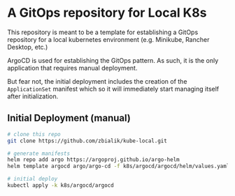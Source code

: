 # A GitOps repository for Local K8s

This repository is meant to be a template for establishing a GitOps repository for a local kubernetes environment (e.g. Minikube, Rancher Desktop, etc.) 

ArgoCD is used for establishing the GitOps pattern. As such, it is the only application that requires manual deployment.

But fear not, the initial deployment includes the creation of the `ApplicationSet` manifest which  so it will immediately start managing itself after initialization.

## Initial Deployment (manual)


```bash
# clone this repo
git clone https://github.com/zbialik/kube-local.git

# generate manifests
helm repo add argo https://argoproj.github.io/argo-helm
helm template argocd argo/argo-cd -f k8s/argocd/argocd/helm/values.yaml -n argocd > k8s/argocd/argocd/generated.yaml

# initial deploy
kubectl apply -k k8s/argocd/argocd
```
